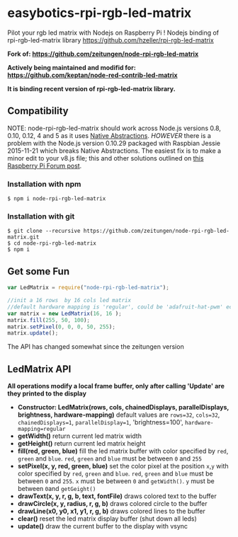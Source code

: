 # easybotics-rpi-rgb-led-matrix
Pilot your rgb led matrix with Nodejs on Raspberry Pi ! Nodejs binding of rpi-rgb-led-matrix library https://github.com/hzeller/rpi-rgb-led-matrix


**Fork of: https://github.com/zeitungen/node-rpi-rgb-led-matrix**

**Actively being maintained and modifid for: https://github.com/keptan/node-red-contrib-led-matrix**

**It is binding recent version of rpi-rgb-led-matrix library.**

## Compatibility
NOTE: node-rpi-rgb-led-matrix should work across Node.js versions 0.8, 0.10, 0.12, 4 and 5 as it uses [Native Abstractions](https://github.com/nodejs/nan). *HOWEVER* there is a problem with the Node.js version 0.10.29 packaged with Raspbian Jessie 2015-11-21 which breaks Native Abstractions. The easiest fix is to make a minor edit to your v8.js file; this and other solutions outlined on [this Raspberry Pi Forum post](https://www.raspberrypi.org/forums/viewtopic.php?f=66&t=127939). 

### Installation with npm
```
$ npm i node-rpi-rgb-led-matrix
```

### Installation with git

```
$ git clone --recursive https://github.com/zeitungen/node-rpi-rgb-led-matrix.git
$ cd node-rpi-rgb-led-matrix
$ npm i
```

## Get some Fun

```js
var LedMatrix = require("node-rpi-rgb-led-matrix");

//init a 16 rows  by 16 cols led matrix 
//default hardware mapping is 'regular', could be 'adafruit-hat-pwm' ect 
var matrix = new LedMatrix(16, 16 );
matrix.fill(255, 50, 100);
matrix.setPixel(0, 0, 0, 50, 255);
matrix.update();
```

The API has changed somewhat since the zeitungen version
## LedMatrix API

**All operations modify a local frame buffer, only after calling 'Update' are they printed to the display**

* **Constructor: LedMatrix(rows, cols,  chainedDisplays, parallelDisplays, brightness,  hardware-mapping)**
  default values are `rows=32`, `cols=32`,  `chainedDisplays=1`, `parallelDisplay=1`, 'brightness=100', `hardware-mapping=regular`
* **getWidth()** return current led matrix width
* **getHeight()** return current led matrix height
* **fill(red, green, blue)** fill the led matrix buffer with color specified
  by `red`, `green` and `blue`. `red`, `green` and `blue` must be between `0` and `255` 
* **setPixel(x, y, red, green, blue)** set the color pixel at the position `x`,`y` 
  with color specified by `red`, `green` and `blue`. `red`, `green` and `blue` must be
  between `0` and `255`. `x` must be between `0` and `getWidth()`. `y` must be between
  `0`and `getGeight()`
* **drawText(x, y, r, g, b, text, fontFile)** draws colored text to the buffer 
* **drawCircle(x, y, radius, r, g, b)** draws colored circle to the buffer 
* **drawLine(x0, y0, x1, y1, r, g, b)** draws colored lines to the buffer
* **clear()** reset the led matrix display buffer (shut down all leds)
* **update()** draw the current buffer to the display with vsync
